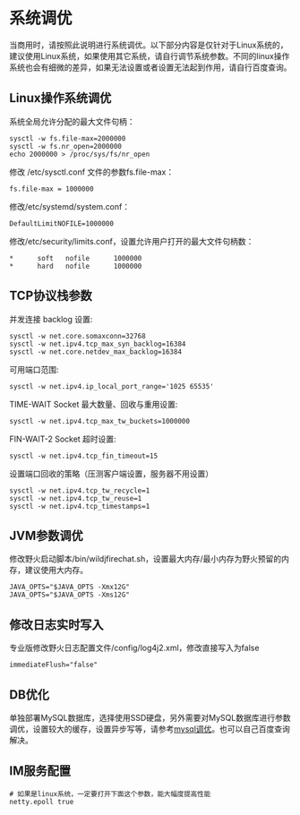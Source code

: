 # 系统调优
当商用时，请按照此说明进行系统调优。以下部分内容是仅针对于Linux系统的，建议使用Linux系统，如果使用其它系统，请自行调节系统参数。不同的linux操作系统也会有细微的差异，如果无法设置或者设置无法起到作用，请自行百度查询。

## Linux操作系统调优
系统全局允许分配的最大文件句柄：
```
sysctl -w fs.file-max=2000000
sysctl -w fs.nr_open=2000000
echo 2000000 > /proc/sys/fs/nr_open
```
修改 /etc/sysctl.conf 文件的参数fs.file-max：
```
fs.file-max = 1000000
```
修改/etc/systemd/system.conf：
```
DefaultLimitNOFILE=1000000
```
修改/etc/security/limits.conf，设置允许用户打开的最大文件句柄数：
```
*      soft   nofile      1000000
*      hard   nofile      1000000
```

## TCP协议栈参数
并发连接 backlog 设置:
```
sysctl -w net.core.somaxconn=32768
sysctl -w net.ipv4.tcp_max_syn_backlog=16384
sysctl -w net.core.netdev_max_backlog=16384

```
可用端口范围:
```
sysctl -w net.ipv4.ip_local_port_range='1025 65535'
```
TIME-WAIT Socket 最大数量、回收与重用设置:
```
sysctl -w net.ipv4.tcp_max_tw_buckets=1000000
```
FIN-WAIT-2 Socket 超时设置:
```
sysctl -w net.ipv4.tcp_fin_timeout=15
```
设置端口回收的策略（压测客户端设置，服务器不用设置）
```
sysctl -w net.ipv4.tcp_tw_recycle=1
sysctl -w net.ipv4.tcp_tw_reuse=1
sysctl -w net.ipv4.tcp_timestamps=1
```
## JVM参数调优
修改野火启动脚本/bin/wildjfirechat.sh，设置最大内存/最小内存为野火预留的内存，建议使用大内存。
```
JAVA_OPTS="$JAVA_OPTS -Xmx12G"
JAVA_OPTS="$JAVA_OPTS -Xms12G"
```
## 修改日志实时写入
专业版修改野火日志配置文件/config/log4j2.xml，修改直接写入为false
```
immediateFlush="false"
```
## DB优化
单独部署MySQL数据库，选择使用SSD硬盘，另外需要对MySQL数据库进行参数调优，设置较大的缓存，设置异步写等，请参考[mysql调优](./mysql_tune.md)。也可以自己百度查询解决。

## IM服务配置
```
# 如果是linux系统，一定要打开下面这个参数，能大幅度提高性能
netty.epoll true
```
